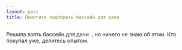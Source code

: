 ```yaml
---
layout: post 
title: Помогите подобрать бассейн для дачи ‌ ‌ 
--- 
```

Решила взять бассейн для дачи ‌ ‌, но ничего не знаю об этом. Кто покупал уже, делитесь опытом.